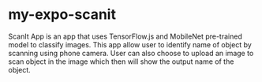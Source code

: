 # my-expo-scanit

ScanIt App is an app that uses TensorFlow.js and MobileNet pre-trained model to classify images.
This app allow user to identify name of object by scanning using phone camera. User can also choose to upload an image to scan object in the image which then will show the output name of the object.
